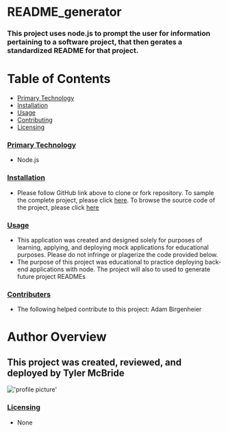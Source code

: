 # README_generator   
### This project uses node.js to prompt the user for information pertaining to a software project, that then gerates a standardized README for that project.

# Table of Contents
* [Primary Technology](#tecnology)
* [Installation](#installation)
* [Usage](#usage)
* [Contributing](#contributing)
* [Licensing](#licensing)

### [Primary Technology](#technology)
* Node.js
### [Installation](#installation)
* Please follow GitHub link above to clone or fork repository. To sample the complete project, please click [here](https://tymcbrid.github.io/README_generator/.). To browse the source code of the project, please click [here](https://github.com/tymcbrid/README_generator/blob/master/index.js)
### [Usage](#usage)
* This application was created and designed solely for purposes of learning, applying, and deploying mock applications for educational purposes. Please do not infringe or plagerize the code provided below.
* The purpose of this project was educational to practice deploying back-end applications with node. The project will also to used to generate future project READMEs
### [Contributers](#contributers)
* The following helped contribute to this project: Adam Birgenheier
# Author Overview
## This project was created, reviewed, and deployed by Tyler McBride 
!['profile picture'](https://avatars1.githubusercontent.com/u/36458808?v=4&s=1000)
### [Licensing](#licensing)
* None